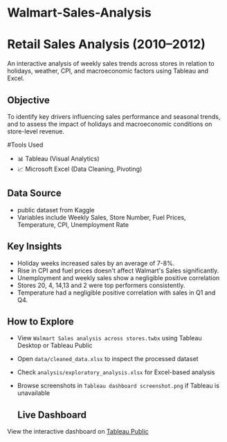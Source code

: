 # Walmart-Sales-Analysis

# Retail Sales Analysis (2010–2012)
An interactive analysis of weekly sales trends across stores in relation to holidays, weather, CPI, and macroeconomic factors using Tableau and Excel.

## Objective
To identify key drivers influencing sales performance and seasonal trends, and to assess the impact of holidays and macroeconomic conditions on store-level revenue.

#Tools Used
- 📊 Tableau (Visual Analytics)
- 📈 Microsoft Excel (Data Cleaning, Pivoting)

## Data Source
- public dataset from Kaggle
- Variables include Weekly Sales, Store Number, Fuel Prices, Temperature, CPI, Unemployment Rate

## Key Insights
- Holiday weeks increased sales by an average of 7-8%.
- Rise in CPI and fuel prices doesn't affect Walmart's Sales significantly.
- Unemployment and weekly sales show a negligible positive correlation
- Stores 20, 4, 14,13 and 2 were top performers consistently.
- Temperature had a negligible positive correlation with sales in Q1 and Q4.

## How to Explore
- View `Walmart Sales analysis across stores.twbx` using Tableau Desktop or Tableau Public
- Open `data/cleaned_data.xlsx` to inspect the processed dataset
- Check `analysis/exploratory_analysis.xlsx` for Excel-based analysis
- Browse screenshots in `Tableau dashboard screenshot.png` if Tableau is unavailable

  ## Live Dashboard
View the interactive dashboard on [Tableau Public](https://public.tableau.com/shared/BCSXZF9WB?:display_count=n&:origin=viz_share_link)
